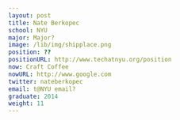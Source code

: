 ```yaml
---
layout: post
title: Nate Berkopec
school: NYU
major: Major?
image: /lib/img/shipplace.png
position: ??
positionURL: http://www.techatnyu.org/position
now: Craft Coffee
nowURL: http://www.google.com
twitter: nateberkopec
email: t@NYU email?
graduate: 2014
weight: 11
---
```

